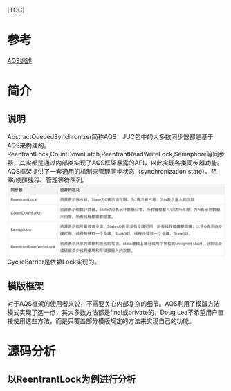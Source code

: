 [TOC]
# 参考
[AQS综述](https://segmentfault.com/a/1190000015562787)
# 简介
## 说明
AbstractQueuedSynchronizer简称AQS，JUC包中的大多数同步器都是基于AQS来构建的。ReentrantLock,CountDownLatch,ReentrantReadWriteLock,Semaphore等同步器，其实都是通过内部类实现了AQS框架暴露的API，以此实现各类同步器功能。AQS框架提供了一套通用的机制来管理同步状态（synchronization state）、阻塞/唤醒线程、管理等待队列。
![-w831](media/15627340358573.jpg)
CyclicBarrier是依赖Lock实现的。
## 模版框架
对于AQS框架的使用者来说，不需要关心内部复杂的细节。AQS利用了模版方法模式实现了这一点，其大多数方法都是final或private的，Doug Lea不希望用户直接使用这些方法，而是只覆盖部分模版规定的方法来实现自己的功能。
# 源码分析
## 以ReentrantLock为例进行分析